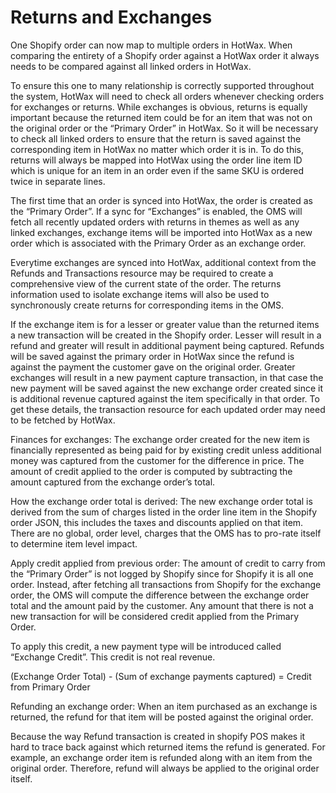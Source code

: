 # Returns and Exchanges

One Shopify order can now map to multiple orders in HotWax. When comparing the entirety of a Shopify order against a HotWax order it always needs to be compared against all linked orders in HotWax.

To ensure this one to many relationship is correctly supported throughout the system, HotWax will need to check all orders whenever checking orders for exchanges or returns. While exchanges is obvious, returns is equally important because the returned item could be for an item that was not on the original order or the “Primary Order” in HotWax. So it will be necessary to check all linked orders to ensure that the return is saved against the corresponding item in HotWax no matter which order it is in. To do this, returns will always be mapped into HotWax using the order line item ID which is unique for an item in an order even if the same SKU is ordered twice in separate lines.

The first time that an order is synced into HotWax, the order is created as the “Primary Order”. If a sync for “Exchanges” is enabled, the OMS will fetch all recently updated orders with returns in themes as well as any linked exchanges, exchange items will be imported into HotWax as a new order which is associated with the Primary Order as an exchange order.

Everytime exchanges are synced into HotWax, additional context from the Refunds and Transactions resource may be required to create a comprehensive view of the current state of the order. The returns information used to isolate exchange items will also be used to synchronously create returns for corresponding items in the OMS.

If the exchange item is for a lesser or greater value than the returned items a new transaction will be created in the Shopify order. Lesser will result in a refund and greater will result in additional payment being captured. Refunds will be saved against the primary order in HotWax since the refund is against the payment the customer gave on the original order. Greater exchanges will result in a new payment capture transaction, in that case the new payment will be saved against the new exchange order created since it is additional revenue captured against the item specifically in that order. To get these details, the transaction resource for each updated order may need to be fetched by HotWax.

Finances for exchanges:
The exchange order created for the new item is financially represented as being paid for by existing credit unless additional money was captured from the customer for the difference in price. The amount of credit applied to the order is computed by subtracting the amount captured from the exchange order’s total.

How the exchange order total is derived:
The new exchange order total is derived from the sum of charges listed in the order line item in the Shopify order JSON, this includes the taxes and discounts applied on that item. There are no global, order level, charges that the OMS has to pro-rate itself to determine item level impact.

Apply credit applied from previous order:
The amount of credit to carry from the “Primary Order” is not logged by Shopify since for Shopify it is all one order. Instead, after fetching all transactions from Shopify for the exchange order, the OMS will compute the difference between the exchange order total and the amount paid by the customer. Any amount that there is not a new transaction for will be considered credit applied from the Primary Order.

To apply this credit, a new payment type will be introduced called “Exchange Credit”. This credit is not real revenue.

(Exchange Order Total) - (Sum of exchange payments captured) = Credit from Primary Order

Refunding an exchange order:
When an item purchased as an exchange is returned, the refund for that item will be posted against the original order. 

Because the way Refund transaction is created in shopify POS makes it hard to trace back against which returned items the refund is generated. For example, an exchange order item is refunded along with an item from the original order. 
Therefore, refund will always be applied to the original order itself.
